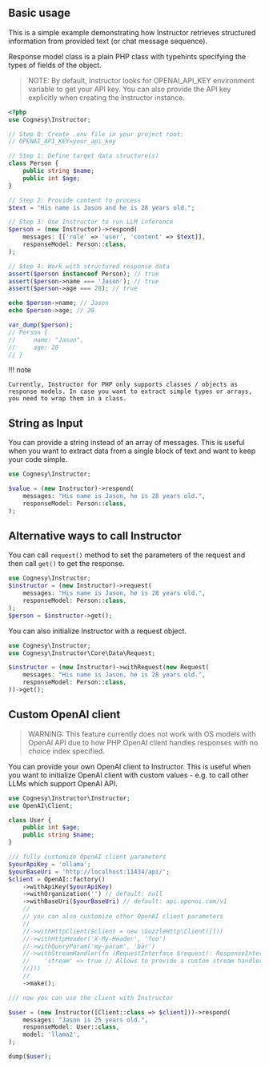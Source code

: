 ## Basic usage

This is a simple example demonstrating how Instructor retrieves structured information from provided text (or chat message sequence).

Response model class is a plain PHP class with typehints specifying the types of fields of the object.

> NOTE: By default, Instructor looks for OPENAI_API_KEY environment variable to get
> your API key. You can also provide the API key explicitly when creating the
> Instructor instance.

```php
<?php
use Cognesy\Instructor;

// Step 0: Create .env file in your project root:
// OPENAI_API_KEY=your_api_key

// Step 1: Define target data structure(s)
class Person {
    public string $name;
    public int $age;
}

// Step 2: Provide content to process
$text = "His name is Jason and he is 28 years old.";

// Step 3: Use Instructor to run LLM inference
$person = (new Instructor)->respond(
    messages: [['role' => 'user', 'content' => $text]],
    responseModel: Person::class,
);

// Step 4: Work with structured response data
assert($person instanceof Person); // true
assert($person->name === 'Jason'); // true
assert($person->age === 28); // true

echo $person->name; // Jason
echo $person->age; // 28

var_dump($person);
// Person {
//     name: "Jason",
//     age: 28
// }    
```

!!! note

    Currently, Instructor for PHP only supports classes / objects as response models. In case you want to extract simple types or arrays, you need to wrap them in a class.



## String as Input

You can provide a string instead of an array of messages. This is useful when you want to extract data from a single block of text and want to keep your code simple.

```php
use Cognesy\Instructor;

$value = (new Instructor)->respond(
    messages: "His name is Jason, he is 28 years old.",
    responseModel: Person::class,
);
```


## Alternative ways to call Instructor

You can call `request()` method to set the parameters of the request and then call `get()` to get the response.

```php
use Cognesy\Instructor;
$instructor = (new Instructor)->request(
    messages: "His name is Jason, he is 28 years old.",
    responseModel: Person::class,
);
$person = $instructor->get();
```

You can also initialize Instructor with a request object.

```php
use Cognesy\Instructor;
use Cognesy\Instructor\Core\Data\Request;

$instructor = (new Instructor)->withRequest(new Request(
    messages: "His name is Jason, he is 28 years old.",
    responseModel: Person::class,
))->get();
```

## Custom OpenAI client

> WARNING: This feature currently does not work with OS models with OpenAI API
> due to how PHP OpenAI client handles responses with no choice index specified. 

You can provide your own OpenAI client to Instructor. This is useful when you want to initialize OpenAI client with custom values - e.g. to call other LLMs which support OpenAI API.

```php
use Cognesy\Instructor\Instructor;
use OpenAI\Client;

class User {
    public int $age;
    public string $name;
}

/// fully customize OpenAI client parameters
$yourApiKey = 'ollama';
$yourBaseUri = 'http://localhost:11434/api/';
$client = OpenAI::factory()
    ->withApiKey($yourApiKey)
    ->withOrganization('') // default: null
    ->withBaseUri($yourBaseUri) // default: api.openai.com/v1
    //
    // you can also customize other OpenAI client parameters
    //
    //->withHttpClient($client = new \GuzzleHttp\Client([]))
    //->withHttpHeader('X-My-Header', 'foo')
    //->withQueryParam('my-param', 'bar')
    //->withStreamHandler(fn (RequestInterface $request): ResponseInterface => $client->send($request, [
    //    'stream' => true // Allows to provide a custom stream handler for the http client.
    //]))
    //
    ->make();

/// now you can use the client with Instructor

$user = (new Instructor([Client::class => $client]))->respond(
    messages: "Jason is 25 years old.",
    responseModel: User::class,
    model: 'llama2',
);

dump($user);
```
